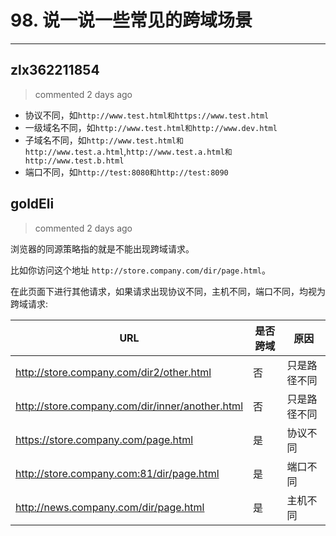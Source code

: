 
 # 98. 说一说一些常见的跨域场景 
  
 ***
## zlx362211854 
 > commented 2 days ago 

* 协议不同，如`http://www.test.html和https://www.test.html`
* 一级域名不同，如`http://www.test.html和http://www.dev.html`
* 子域名不同，如`http://www.test.html和http://www.test.a.html`,`http://www.test.a.html和http://www.test.b.html`
* 端口不同，如`http://test:8080和http://test:8090`

## goldEli 
 > commented 2 days ago 

浏览器的同源策略指的就是不能出现跨域请求。

比如你访问这个地址 `http://store.company.com/dir/page.html`。

在此页面下进行其他请求，如果请求出现协议不同，主机不同，端口不同，均视为跨域请求:


URL | 是否跨域 | 原因
-- | -- | --
http://store.company.com/dir2/other.html | 否 | 只是路径不同
http://store.company.com/dir/inner/another.html | 否 | 只是路径不同
https://store.company.com/page.html | 是 | 协议不同
http://store.company.com:81/dir/page.html | 是 | 端口不同
http://news.company.com/dir/page.html | 是 | 主机不同

